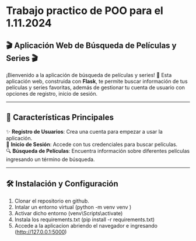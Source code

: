 # Trabajo practico de POO para el 1.11.2024

## 🎬 Aplicación Web de Búsqueda de Películas y Series 🎬

¡Bienvenido a la aplicación de búsqueda de películas y series! 🎥 Esta aplicación web, construida con **Flask**, te permite buscar información de tus películas y series favoritas, además de gestionar tu cuenta de usuario con opciones de registro, inicio de sesión.

---

## 🚀 Características Principales

✨ **Registro de Usuarios**: Crea una cuenta para empezar a usar la aplicación.  
🔑 **Inicio de Sesión**: Accede con tus credenciales para buscar películas.  
🔍 **Búsqueda de Películas**: Encuentra información sobre diferentes películas ingresando un término de búsqueda.  

---

## 🛠 Instalación y Configuración

1. Clonar el repositorio en github.
2. Intalar un entorno virtual (python -m venv venv )
3. Activar dicho entorno (venv\Scripts\activate)
4. Instala los requirements.txt (pip install -r requirements.txt)
5. Accede a la aplicacion abriendo el navegador e ingresando (<http://127.0.0.1:5000>)
